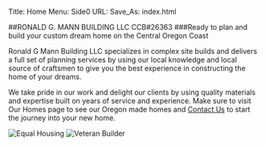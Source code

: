 Title: Home
Menu: Side0
URL:
Save_As: index.html

##RONALD G. MANN BUILDING LLC  CCB#26363
###Ready to plan and build your custom dream home on the Central Oregon Coast

Ronald G Mann Building LLC specializes in complex site builds and delivers a full set of planning services by using our local knowledge and local source of craftsmen to give you the best experience in constructing the home of your dreams.

We take pride in our work and delight our clients by using quality materials and expertise built on years of service and experience.
Make sure to visit Our Homes page to see our Oregon made homes and [Contact Us]({filename}About/Contact.md) to start the journey into your new home.

![Equal Housing]({static}/images/MNEqualhousinglender.png) ![Veteran Builder]({static}/images/MNva-builder.jpg)
